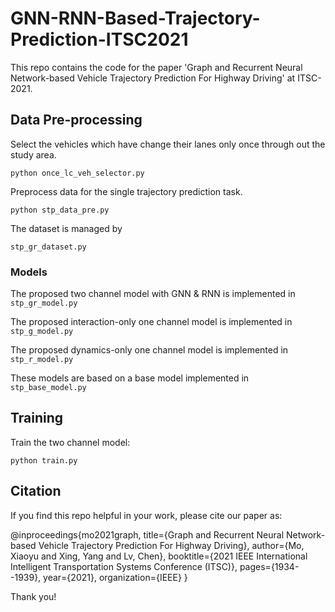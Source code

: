 # GNN-RNN-Based-Trajectory-Prediction-ITSC2021
This repo contains the code for the paper 'Graph and Recurrent Neural Network-based Vehicle Trajectory Prediction For Highway Driving' at ITSC-2021.
## Data Pre-processing
Select the vehicles which have change their lanes only once through out the study area.

`python once_lc_veh_selector.py`

Preprocess data for the single trajectory prediction task.

`python stp_data_pre.py`

The dataset is managed by 

`stp_gr_dataset.py`

### Models
The proposed two channel model with GNN & RNN is implemented in `stp_gr_model.py`

The proposed interaction-only one channel model is implemented in `stp_g_model.py`

The proposed dynamics-only one channel model is implemented in `stp_r_model.py`

These models are based on a base model implemented in `stp_base_model.py`

## Training
Train the two channel model:

`python train.py`

## Citation
If you find this repo helpful in your work, please cite our paper as:

@inproceedings{mo2021graph, 
  title={Graph and Recurrent Neural Network-based Vehicle Trajectory Prediction For Highway Driving}, 
  author={Mo, Xiaoyu and Xing, Yang and Lv, Chen}, 
  booktitle={2021 IEEE International Intelligent Transportation Systems Conference (ITSC)}, 
  pages={1934--1939}, 
  year={2021}, 
  organization={IEEE} 
}

Thank you!
